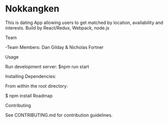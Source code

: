 # Nokkangken

This is dating App allowing users to get matched by location, availability and interests. Build by React/Redux, Webpack, node.js

Team

-Team Members: Dan Gilday & Nicholas Fortner


Usage

Run development server: $npm run start


Installing Dependencies:

From within the root directory:

  $ npm install
Roadmap

Contributing

See CONTRIBUTING.md for contribution guidelines.